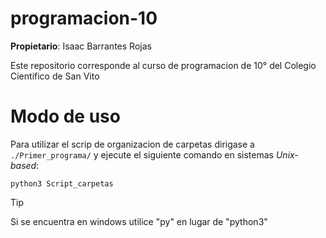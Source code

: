 # programacion-10

__Propietario__: Isaac Barrantes Rojas

Este repositorio corresponde al curso de programacion de 10° del Colegio Cientifico de San Vito
# Modo de uso

Para utilizar el scrip de organizacion de carpetas dirigase a `./Primer_programa/` y ejecute el siguiente comando en sistemas _Unix-based_:

```
python3 Script_carpetas
```

> [!TIP]
> Si se encuentra en windows utilice "py" en lugar de "python3"
